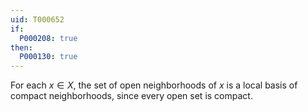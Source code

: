 ```yaml
---
uid: T000652
if:
  P000208: true
then:
  P000130: true
---
```


For each $x \in X$, the set of open neighborhoods of $x$ is a local basis of compact neighborhoods, since every open set is compact.

